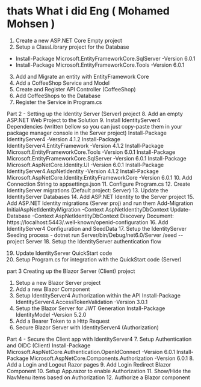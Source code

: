 # thats What i did Eng ( Mohamed Mohsen )
1. Create a new ASP.NET Core Empty project
2. Setup a ClassLibrary project for the Database
 - Install-Package Microsoft.EntityFrameworkCore.SqlServer -Version 6.0.1
 - Install-Package Microsoft.EntityFrameworkCore.Tools -Version 6.0.1
3. Add and Migrate an entity with EntityFramework Core
4. Add a CoffeeShop Service and Model
5. Create and Register API Controller (CoffeeShop)
6. Add CoffeeShops to the Database
7. Register the Service in Program.cs

Part 2 - Setting up the Identity Server (Server) project
8. Add an empty ASP.NET Web Project to the Solution
9. Install IdentityServer4 Dependencies (written bellow so you can just copy-paste them in your package manager console in the Server project)
     Install-Package IdentityServer4 -Version 4.1.2
     Install-Package IdentityServer4.EntityFramework -Version 4.1.2
     Install-Package Microsoft.EntityFrameworkCore.Tools -Version 6.0.1
     Install-Package Microsoft.EntityFrameworkCore.SqlServer -Version 6.0.1
     Install-Package Microsoft.AspNetCore.Identity.UI -Version 6.0.1
     Install-Package IdentityServer4.AspNetIdentity -Version 4.1.2
     Install-Package Microsoft.AspNetCore.Identity.EntityFrameworkCore -Version 6.0.1
10. Add Connection String to appsettings.json
11. Configure Program.cs
12. Create IdentityServer migrations (Default project: Server)
13. Update the IdentityServer Databases
14. Add ASP.NET Identity to the Server project 
15. Add ASP.NET Identity migrations (Server proj) and run them
     Add-Migration InitialAspNetIdentityMigration -Context AspNetIdentityDbContext
     Update-Database -Context AspNetIdentityDbContext
     Discovery Document: https://localhost:5443/.well-known/openid-configuration
16. Add IdentityServer4 Configuration and SeedData
17. Setup the IdentityServer Seeding process
     - dotnet run Server/bin/Debug/net6.0/Server /seed --project Server
18. Setup the IdentityServer authentication flow
  
19. Update IdentityServer QuickStart code
20. Setup Program.cs for integration with the QuickStart code (Server)

part 3
Creating up the Blazor Server (Client) project

1. Setup a new Blazor Server project
2. Add a new Blazor Component
3. Setup IdentityServer4 Authorization within the API
     Install-Package IdentityServer4.AccessTokenValidation -Version 3.0.1
4. Setup the Blazor Server for JWT Generation
     Install-Package IdentityModel -Version 5.2.0
5. Add a Bearer Token to a Http Request
6. Secure Blazor Server with IdentityServer4 (Authorization)

Part 4 - Secure the Client app with IdentityServer4
7. Setup Authentication and OIDC (Client)
 Install-Package Microsoft.AspNetCore.Authentication.OpenIdConnect -Version 6.0.1
 Install-Package Microsoft.AspNetCore.Components.Authorization -Version 6.0.1
8. Add a Login and Logout Razor pages
9. Add Login Redirect Blazor Component
10. Setup App.razor to enable Authorization
11. Show/Hide the NavMenu items based on Authorization
12. Authorize a Blazor component



